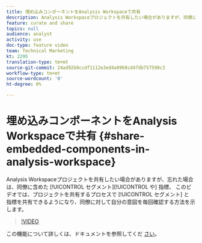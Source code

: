```yaml
---
title: 埋め込みコンポーネントをAnalysis Workspaceで共有
description: Analysis Workspaceプロジェクトを共有したい場合がありますが、同僚に含めたセグメントや指標も忘れた場合があります。 このビデオでは、プロジェクトを共有するプロセスでセグメントや指標を共有できるようになり、同僚に対して自分の意図を毎回確認する方法を示します。
feature: curate and share
topics: null
audience: analyst
activity: use
doc-type: feature video
team: Technical Marketing
kt: 2295
translation-type: tm+mt
source-git-commit: 24ad92b0ccdf1112e3ed4a0968cd47db757598c3
workflow-type: tm+mt
source-wordcount: '0'
ht-degree: 0%

---
```



# 埋め込みコンポーネントをAnalysis Workspaceで共有 {#share-embedded-components-in-analysis-workspace}

Analysis Workspaceプロジェクトを共有したい場合がありますが、忘れた場合は、同僚に含めた [!UICONTROL セグメント][!UICONTROL や] 指標、 このビデオでは、プロジェクトを共有するプロセスで [!UICONTROL セグメント] と  指標を共有できるようになり、同僚に対して自分の意図を毎回確認する方法を示します。

>[!VIDEO](https://video.tv.adobe.com/v/24713/?quality=12)

この機能について詳しくは、ドキュメントを参照してくだ [さい](https://marketing.adobe.com/resources/help/ja_JP/analytics/analysis-workspace/curate.html)。
